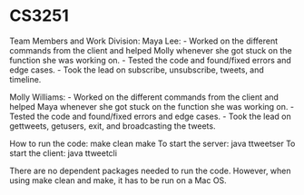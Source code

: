 # CS3251
Team Members and Work Division:
Maya Lee:
    - Worked on the different commands from the client and helped Molly whenever she got stuck on the function she was working on.
    - Tested the code and found/fixed errors and edge cases.
    - Took the lead on subscribe, unsubscribe, tweets, and timeline.

Molly Williams:
    - Worked on the different commands from the client and helped Maya whenever she got stuck on the function she was working on.
    - Tested the code and found/fixed errors and edge cases.
    - Took the lead on gettweets, getusers, exit, and broadcasting the tweets.

How to run the code:
    make clean
    make
To start the server:
    java ttweetser <port number>
To start the client:
    java ttweetcli <IP number> <port number> <username>

There are no dependent packages needed to run the code. However, when using make clean and make, it has to be run on a Mac OS.